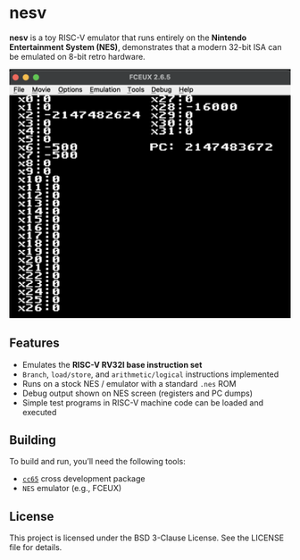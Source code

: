 # nesv
**nesv** is a toy RISC-V emulator that runs entirely on the **Nintendo Entertainment System (NES)**, demonstrates that a modern 32-bit ISA can be emulated on 8-bit retro hardware.

<img src="assets/nesv.png" alt="image" width="700" height="auto">

## Features

- Emulates the **RISC-V RV32I base instruction set**  
- `Branch`, `load/store`, and `arithmetic/logical` instructions implemented  
- Runs on a stock NES / emulator with a standard `.nes` ROM  
- Debug output shown on NES screen (registers and PC dumps)  
- Simple test programs in RISC-V machine code can be loaded and executed  

## Building
To build and run, you’ll need the following tools:

- [`cc65`](https://cc65.github.io/) cross development package
- `NES` emulator (e.g., FCEUX)

## License
This project is licensed under the BSD 3-Clause License. See the LICENSE file for details.
